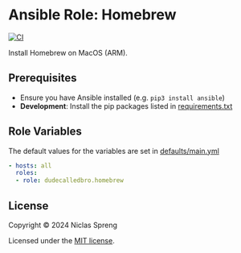 # Ansible Role: Homebrew

[![CI](https://github.com/DudeCalledBro/ansible-role-homebrew/actions/workflows/ci.yml/badge.svg)](https://github.com/DudeCalledBro/ansible-role-homebrew/actions/workflows/ci.yml)

Install Homebrew on MacOS (ARM).

## Prerequisites

- Ensure you have Ansible installed (e.g. `pip3 install ansible`)
- **Development**: Install the pip packages listed in [requirements.txt](requirements.txt)

## Role Variables

The default values for the variables are set in [defaults/main.yml](defaults/main.yml)

```yaml
- hosts: all
  roles:
  - role: dudecalledbro.homebrew
```

## License

Copyright © 2024 Niclas Spreng

Licensed under the [MIT license](LICENSE).
